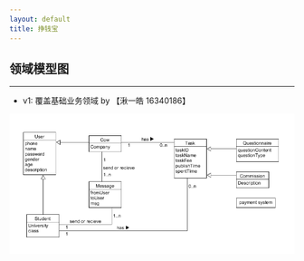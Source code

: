 ```yaml
---
layout: default
title: 挣钱宝
---
```




## 领域模型图



----

* v1:  覆盖基础业务领域  by 【湫一皓 16340186】

![](image\domain_model.png)


